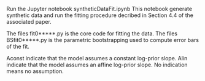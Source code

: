 Run the Jupyter notebook syntheticDataFit.ipynb
This notebook generate synthetic data and run the fitting procedure decribed in Section 4.4 of the associated paper.

The files fit0*****.py is the core code for fitting the data.
The files BSfit0*****.py is the parametric bootstrapping used to compute error bars of the fit.

Aconst indicate that the model assumes a constant log-prior slope.
Alin indicate that the model assumes an affine log-prior slope.
No indication means no assumption.